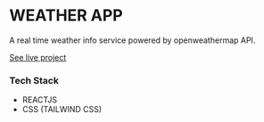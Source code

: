 # WEATHER APP

A real time weather info service powered by openweathermap API.

[See live project](https://prshntrajput.github.io/weather-app-projct/)

### Tech Stack

-   REACTJS
-   CSS (TAILWIND CSS)
  

